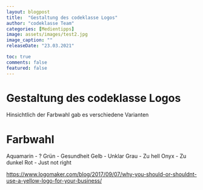 ```yaml
---
layout: blogpost
title:  "Gestaltung des codeklasse Logos"
author: "codeklasse Team"
categories: [Medientipps]
image: assets/images/test2.jpg
image_caption: ""
releaseDate: "23.03.2021"

toc: true
comments: false
featured: false
---
```


# Gestaltung des codeklasse Logos
Hinsichtlich der Farbwahl gab es verschiedene Varianten

# Farbwahl
Aquamarin - ?
Grün - Gesundheit
Gelb - Unklar
Grau - Zu hell
Onyx - Zu dunkel
Rot  - Just not right


https://www.logomaker.com/blog/2017/09/07/why-you-should-or-shouldnt-use-a-yellow-logo-for-your-business/